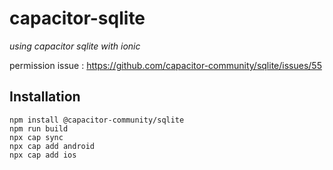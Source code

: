 # capacitor-sqlite

*using capacitor sqlite with ionic*

permission issue : https://github.com/capacitor-community/sqlite/issues/55      

## Installation

````
npm install @capacitor-community/sqlite
npm run build
npx cap sync
npx cap add android
npx cap add ios
````
